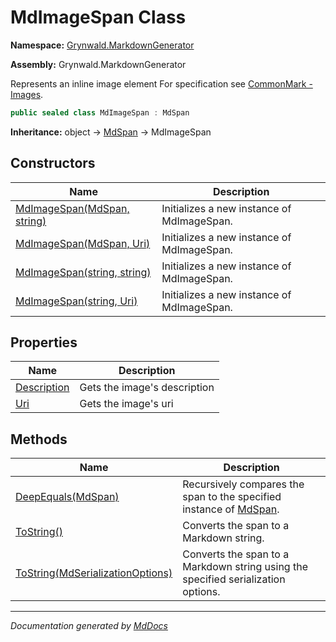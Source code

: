 # MdImageSpan Class

**Namespace:** [Grynwald.MarkdownGenerator](../index.md)

**Assembly:** Grynwald.MarkdownGenerator

Represents an inline image element For specification see [CommonMark \- Images](https://spec.commonmark.org/0.28/#images).

```csharp
public sealed class MdImageSpan : MdSpan
```

**Inheritance:** object → [MdSpan](../MdSpan/index.md) → MdImageSpan

## Constructors

| Name                                                                          | Description                                |
| ----------------------------------------------------------------------------- | ------------------------------------------ |
| [MdImageSpan(MdSpan, string)](constructors/index.md#mdimagespanmdspan-string) | Initializes a new instance of MdImageSpan. |
| [MdImageSpan(MdSpan, Uri)](constructors/index.md#mdimagespanmdspan-uri)       | Initializes a new instance of MdImageSpan. |
| [MdImageSpan(string, string)](constructors/index.md#mdimagespanstring-string) | Initializes a new instance of MdImageSpan. |
| [MdImageSpan(string, Uri)](constructors/index.md#mdimagespanstring-uri)       | Initializes a new instance of MdImageSpan. |

## Properties

| Name                                     | Description                  |
| ---------------------------------------- | ---------------------------- |
| [Description](properties/Description.md) | Gets the image's description |
| [Uri](properties/Uri.md)                 | Gets the image's uri         |

## Methods

| Name                                                                                   | Description                                                                              |
| -------------------------------------------------------------------------------------- | ---------------------------------------------------------------------------------------- |
| [DeepEquals(MdSpan)](methods/DeepEquals.md)                                            | Recursively compares the span to the specified instance of [MdSpan](../MdSpan/index.md). |
| [ToString()](methods/ToString.md#tostring)                                             | Converts the span to a Markdown string.                                                  |
| [ToString(MdSerializationOptions)](methods/ToString.md#tostringmdserializationoptions) | Converts the span to a Markdown string using the specified serialization options.        |

___

*Documentation generated by [MdDocs](https://github.com/ap0llo/mddocs)*
